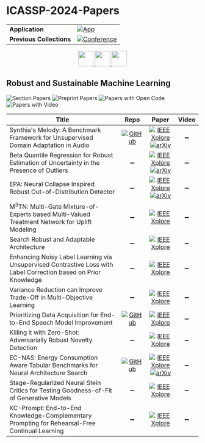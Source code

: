 # ICASSP-2024-Papers

<table>
    <tr>
        <td><strong>Application</strong></td>
        <td>
            <a href="https://huggingface.co/spaces/DmitryRyumin/NewEraAI-Papers" style="float:left;">
                <img src="https://img.shields.io/badge/🤗-NewEraAI--Papers-FFD21F.svg" alt="App" />
            </a>
        </td>
    </tr>
    <tr>
        <td><strong>Previous Collections</strong></td>
        <td>
            <a href="https://github.com/DmitryRyumin/ICASSP-2023-24-Papers/blob/main/README_2023.md">
                <img src="http://img.shields.io/badge/ICASSP-2023-0073AE.svg" alt="Conference">
            </a>
        </td>
    </tr>
</table>

<div align="center">
    <a href="https://github.com/DmitryRyumin/ICASSP-2023-24-Papers/blob/main/sections/2024/main/SPTM-P1.md">
        <img src="https://cdn.jsdelivr.net/gh/DmitryRyumin/NewEraAI-Papers@main/images/left.svg" width="40" alt="" />
    </a>
    <a href="https://github.com/DmitryRyumin/ICASSP-2023-24-Papers/">
        <img src="https://cdn.jsdelivr.net/gh/DmitryRyumin/NewEraAI-Papers@main/images/home.svg" width="40" alt="" />
    </a>
    <a href="https://github.com/DmitryRyumin/ICASSP-2023-24-Papers/blob/main/sections/2024/main/MLSP-P2.md">
        <img src="https://cdn.jsdelivr.net/gh/DmitryRyumin/NewEraAI-Papers@main/images/right.svg" width="40" alt="" />
    </a>
</div>

## Robust and Sustainable Machine Learning

![Section Papers](https://img.shields.io/badge/Section%20Papers-12-42BA16) ![Preprint Papers](https://img.shields.io/badge/Preprint%20Papers-3-b31b1b) ![Papers with Open Code](https://img.shields.io/badge/Papers%20with%20Open%20Code-1-1D7FBF) ![Papers with Video](https://img.shields.io/badge/Papers%20with%20Video-0-FF0000)

| **Title** | **Repo** | **Paper** | **Video** |
|-----------|:--------:|:---------:|:---------:|
| Synthia's Melody: A Benchmark Framework for Unsupervised Domain Adaptation in Audio | [![GitHub](https://img.shields.io/github/stars/cynthpie/Synthia_melody?style=flat)](https://github.com/cynthpie/Synthia_melody) | [![IEEE Xplore](https://img.shields.io/badge/IEEE-10446369-E4A42C.svg)](https://ieeexplore.ieee.org/document/10446369) <br /> [![arXiv](https://img.shields.io/badge/arXiv-2309.15024-b31b1b.svg)](https://arxiv.org/abs/2309.15024) | :heavy_minus_sign: |
| Beta Quantile Regression for Robust Estimation of Uncertainty in the Presence of Outliers | :heavy_minus_sign: | [![IEEE Xplore](https://img.shields.io/badge/IEEE-10445867-E4A42C.svg)](https://ieeexplore.ieee.org/document/10445867) <br /> [![arXiv](https://img.shields.io/badge/arXiv-2309.07374-b31b1b.svg)](https://arxiv.org/abs/2309.07374) | :heavy_minus_sign: |
| EPA: Neural Collapse Inspired Robust Out-of-Distribution Detector | :heavy_minus_sign: | [![IEEE Xplore](https://img.shields.io/badge/IEEE-10447053-E4A42C.svg)](https://ieeexplore.ieee.org/document/10447053) <br /> [![arXiv](https://img.shields.io/badge/arXiv-2401.01710-b31b1b.svg)](https://arxiv.org/abs/2401.01710) | :heavy_minus_sign: |
| M<sup>3</sup>TN: Multi-Gate Mixture-of-Experts based Multi-Valued Treatment Network for Uplift Modeling | :heavy_minus_sign: | [![IEEE Xplore](https://img.shields.io/badge/IEEE-10446323-E4A42C.svg)](https://ieeexplore.ieee.org/document/10446323) | :heavy_minus_sign: |
| Search Robust and Adaptable Architecture | :heavy_minus_sign: | [![IEEE Xplore](https://img.shields.io/badge/IEEE-10448197-E4A42C.svg)](https://ieeexplore.ieee.org/document/10448197) | :heavy_minus_sign: |
| Enhancing Noisy Label Learning via Unsupervised Contrastive Loss with Label Correction based on Prior Knowledge | :heavy_minus_sign: | [![IEEE Xplore](https://img.shields.io/badge/IEEE-10446840-E4A42C.svg)](https://ieeexplore.ieee.org/document/10446840) | :heavy_minus_sign: |
| Variance Reduction can Improve Trade-Off in Multi-Objective Learning | :heavy_minus_sign: | [![IEEE Xplore](https://img.shields.io/badge/IEEE-10446038-E4A42C.svg)](https://ieeexplore.ieee.org/document/10446038) | :heavy_minus_sign: |
| Prioritizing Data Acquisition for End-to-End Speech Model Improvement | [![GitHub](https://img.shields.io/github/stars/koudounasalkis/Data-Acquisition-for-Speech-Model-Improvement?style=flat)](https://github.com/koudounasalkis/Data-Acquisition-for-Speech-Model-Improvement) | [![IEEE Xplore](https://img.shields.io/badge/IEEE-10446326-E4A42C.svg)](https://ieeexplore.ieee.org/document/10446326) | :heavy_minus_sign: |
| Killing it with Zero-Shot: Adversarially Robust Novelty Detection | :heavy_minus_sign: | [![IEEE Xplore](https://img.shields.io/badge/IEEE-10446155-E4A42C.svg)](https://ieeexplore.ieee.org/document/10446155) | :heavy_minus_sign: |
| EC-NAS: Energy Consumption Aware Tabular Benchmarks for Neural Architecture Search | [![GitHub](https://img.shields.io/github/stars/saintslab/EC-NAS-Bench?style=flat)](https://github.com/saintslab/EC-NAS-Bench) | [![IEEE Xplore](https://img.shields.io/badge/IEEE-10448303-E4A42C.svg)](https://ieeexplore.ieee.org/document/10448303) <br /> [![arXiv](https://img.shields.io/badge/arXiv-2210.06015-b31b1b.svg)](https://arxiv.org/abs/2210.06015) | :heavy_minus_sign: |
| Stage-Regularized Neural Stein Critics for Testing Goodness-of-Fit of Generative Models | :heavy_minus_sign: | [![IEEE Xplore](https://img.shields.io/badge/IEEE-10445927-E4A42C.svg)](https://ieeexplore.ieee.org/document/10445927) | :heavy_minus_sign: |
| KC-Prompt: End-to-End Knowledge-Complementary Prompting for Rehearsal-Free Continual Learning | :heavy_minus_sign: | [![IEEE Xplore](https://img.shields.io/badge/IEEE-10446398-E4A42C.svg)](https://ieeexplore.ieee.org/document/10446398) | :heavy_minus_sign: |
